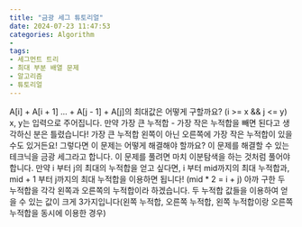 ```yaml
---
title: "금광 세그 튜토리얼"
date: 2024-07-23 11:47:53
categories: Algorithm
-
tags: 
- 세그먼트 트리
- 최대 부분 배열 문제
- 알고리즘
- 튜토리얼
---
```


A[i] + A[i + 1] ... + A[j - 1] + A[j]의 최대값은 어떻게 구할까요? (i >= x && j <= y) x, y는 입력으로 주어집니다. 만약 가장 큰 누적합 - 가장 작은 누적합을 빼면 된다고 생각하신 분은 틀렸습니다! 가장 큰 누적합 왼쪽이 아닌 오른쪽에 가장 작은 누적합이 있을 수도 있거든요! 그렇다면 이 문제는 어떻게 해결해야 할까요? 이 문제를 해결할 수 있는 테크닉을 금광 세그라고 합니다. 이 문제를 풀려면 마치 이분탐색을 하는 것처럼 풀어야 합니다. 만약 i 부터 j의 최대의 누적합을 얻고 싶다면, i 부터 mid까지의 최대 누적합과, mid + 1 부터 j까지의 최대 누적합을 이용하면 됩니다! (mid * 2 = i + j) 아까 구한 두 누적합을 각각 왼쪽과 오른쪽의 누적합이라 하겠습니다. 두 누적합 값들을 이용하여 얻을 수 있는 값이 크게 3가지입니다(왼쪽 누적합, 오른쪽 누적합, 왼쪽 누적합이랑 오른쪽 누적합을 동시에 이용한 경우)